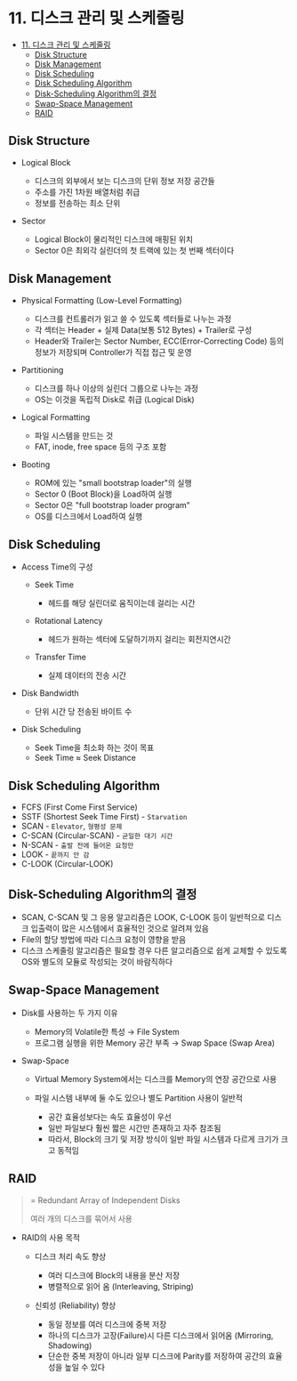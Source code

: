 # 11. 디스크 관리 및 스케줄링

<!-- TOC -->

- [11. 디스크 관리 및 스케줄링](#11-디스크-관리-및-스케줄링)
  - [Disk Structure](#disk-structure)
  - [Disk Management](#disk-management)
  - [Disk Scheduling](#disk-scheduling)
  - [Disk Scheduling Algorithm](#disk-scheduling-algorithm)
  - [Disk-Scheduling Algorithm의 결정](#disk-scheduling-algorithm의-결정)
  - [Swap-Space Management](#swap-space-management)
  - [RAID](#raid)

<!-- /TOC -->

## Disk Structure

- Logical Block

  - 디스크의 외부에서 보는 디스크의 단위 정보 저장 공간들
  - 주소를 가진 1차원 배열처럼 취급
  - 정보를 전송하는 최소 단위

- Sector

  - Logical Block이 물리적인 디스크에 매핑된 위치
  - Sector 0은 최외각 실린더의 첫 트랙에 있는 첫 번째 섹터이다

## Disk Management

- Physical Formatting (Low-Level Formatting)

  - 디스크를 컨트롤러가 읽고 쓸 수 있도록 섹터들로 나누는 과정
  - 각 섹터는 Header + 실제 Data(보통 512 Bytes) + Trailer로 구성
  - Header와 Trailer는 Sector Number, ECC(Error-Correcting Code) 등의 정보가 저장되며 Controller가 직접 접근 및 운영

- Partitioning

  - 디스크를 하나 이상의 실린더 그룹으로 나누는 과정
  - OS는 이것을 독립적 Disk로 취급 (Logical Disk)

- Logical Formatting

  - 파일 시스템을 만드는 것
  - FAT, inode, free space 등의 구조 포함

- Booting

  - ROM에 있는 "small bootstrap loader"의 실행
  - Sector 0 (Boot Block)을 Load하여 실행
  - Sector 0은 "full bootstrap loader program"
  - OS를 디스크에서 Load하여 실행

## Disk Scheduling

- Access Time의 구성

  - Seek Time

    - 헤드를 해당 실린더로 움직이는데 걸리는 시간

  - Rotational Latency

    - 헤드가 원하는 섹터에 도달하기까지 걸리는 회전지연시간

  - Transfer Time

    - 실제 데이터의 전송 시간

- Disk Bandwidth

  - 단위 시간 당 전송된 바이트 수

- Disk Scheduling

  - Seek Time을 최소화 하는 것이 목표
  - Seek Time ≈ Seek Distance

## Disk Scheduling Algorithm

- FCFS (First Come First Service)
- SSTF (Shortest Seek Time First) - `Starvation`
- SCAN - `Elevator`, `형평성 문제`
- C-SCAN (Circular-SCAN) - `균일한 대기 시간`
- N-SCAN - `출발 전에 들어온 요청만`
- LOOK - `끝까지 안 감`
- C-LOOK (Circular-LOOK)

## Disk-Scheduling Algorithm의 결정

- SCAN, C-SCAN 및 그 응용 알고리즘은 LOOK, C-LOOK 등이 일반적으로 디스크 입출력이 많은 시스템에서 효율적인 것으로 알려져 있음
- File의 할당 방법에 따라 디스크 요청이 영향을 받음
- 디스크 스케줄링 알고리즘은 필요할 경우 다른 알고리즘으로 쉽게 교체할 수 있도록 OS와 별도의 모듈로 작성되는 것이 바람직하다

## Swap-Space Management

- Disk를 사용하는 두 가지 이유

  - Memory의 Volatile한 특성 → File System
  - 프로그램 실행을 위한 Memory 공간 부족 → Swap Space (Swap Area)

- Swap-Space

  - Virtual Memory System에서는 디스크를 Memory의 연장 공간으로 사용
  - 파일 시스템 내부에 둘 수도 있으나 별도 Partition 사용이 일반적

    - 공간 효율성보다는 속도 효율성이 우선
    - 일반 파일보다 훨씬 짧은 시간만 존재하고 자주 참조됨
    - 따라서, Block의 크기 및 저장 방식이 일반 파일 시스템과 다르게 크기가 크고 동적임

## RAID

> = Redundant Array of Independent Disks
>
> 여러 개의 디스크를 묶어서 사용

- RAID의 사용 목적

  - 디스크 처리 속도 향상

    - 여러 디스크에 Block의 내용을 분산 저장
    - 병렬적으로 읽어 옴 (Interleaving, Striping)

  - 신뢰성 (Reliability) 향상

    - 동일 정보를 여러 디스크에 중복 저장
    - 하나의 디스크가 고장(Failure)시 다른 디스크에서 읽어옴 (Mirroring, Shadowing)
    - 단순한 중복 저장이 아니라 일부 디스크에 Parity를 저장하여 공간의 효율성을 높일 수 있다
